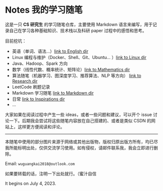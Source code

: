 # Notes 我的学习随笔

这是一只 **CS 研究生** 的学习随笔仓库，主要使用 Markdown 语言来编写，用于记录自己在学习各种基础知识、技术栈以及科研 paper 过程中的感悟和思考。

目前挖坑：

- 英语（单词、语法...）[link to English dir](https://github.com/april211/Notes/tree/master/English)
- Linux 编程与维护（Docker、Shell、Git、Ubuntu... ）[link to Linux dir](https://github.com/april211/Notes/tree/master/Linux)
- Java、Hadoop、Spark 方向
- 数学（线性代数、概率统计、矩阵论）[link to Mathematics dir](https://github.com/april211/Notes/tree/master/Mathematics)
- 算法随笔（机器学习、图深度学习、推荐算法、NLP 等方向） [link to Research dir](https://github.com/april211/Notes/tree/master/Research)
- LeetCode 刷题记录
- Markdown 学习随笔 [link to Markdown dir](https://github.com/april211/Notes/tree/master/Markdown)
- 日常 [link to Inspirations dir](https://github.com/april211/Notes/tree/master/Inspirations)
- ...

大家如果在阅读过程中产生一些 ideas，或者一些问题和建议，可以开个 issue 讨论一下。后期我会尝试将这些随笔内容放在自己搭建的、或者是类似 CSDN 的网站上，这样更方便阅读和评论。

---

本随笔中使用的部分图片来源于网络或其他出版物，版权归原出版方所有，均已尽我所能标明出处，仅供交流学习使用。如有侵权，请邮件联系我，我会立即进行删除。

Email: `wuguangkai2018@outlook.com`

如果要转载的话，注明一下出处就行。（蜜汁自信

It begins on July 4, 2023.
